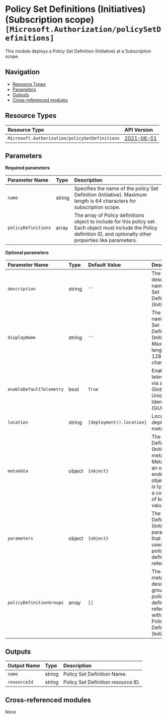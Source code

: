 # Policy Set Definitions (Initiatives) (Subscription scope) `[Microsoft.Authorization/policySetDefinitions]`

This module deploys a Policy Set Definition (Initiative) at a Subscription scope.

## Navigation

- [Resource Types](#Resource-Types)
- [Parameters](#Parameters)
- [Outputs](#Outputs)
- [Cross-referenced modules](#Cross-referenced-modules)

## Resource Types

| Resource Type                                  | API Version                                                                                                             |
| :--------------------------------------------- | :---------------------------------------------------------------------------------------------------------------------- |
| `Microsoft.Authorization/policySetDefinitions` | [2021-06-01](https://learn.microsoft.com/en-us/azure/templates/Microsoft.Authorization/2021-06-01/policySetDefinitions) |

## Parameters

**Required parameters**

| Parameter Name      | Type   | Description                                                                                                                                                                |
| :------------------ | :----- | :------------------------------------------------------------------------------------------------------------------------------------------------------------------------- |
| `name`              | string | Specifies the name of the policy Set Definition (Initiative). Maximum length is 64 characters for subscription scope.                                                      |
| `policyDefinitions` | array  | The array of Policy definitions object to include for this policy set. Each object must include the Policy definition ID, and optionally other properties like parameters. |

**Optional parameters**

| Parameter Name           | Type   | Default Value             | Description                                                                                                                  |
| :----------------------- | :----- | :------------------------ | :--------------------------------------------------------------------------------------------------------------------------- |
| `description`            | string | `''`                      | The description name of the Set Definition (Initiative).                                                                     |
| `displayName`            | string | `''`                      | The display name of the Set Definition (Initiative). Maximum length is 128 characters.                                       |
| `enableDefaultTelemetry` | bool   | `True`                    | Enable telemetry via a Globally Unique Identifier (GUID).                                                                    |
| `location`               | string | `[deployment().location]` | Location deployment metadata.                                                                                                |
| `metadata`               | object | `{object}`                | The Set Definition (Initiative) metadata. Metadata is an open ended object and is typically a collection of key-value pairs. |
| `parameters`             | object | `{object}`                | The Set Definition (Initiative) parameters that can be used in policy definition references.                                 |
| `policyDefinitionGroups` | array  | `[]`                      | The metadata describing groups of policy definition references within the Policy Set Definition (Initiative).                |

## Outputs

| Output Name  | Type   | Description                        |
| :----------- | :----- | :--------------------------------- |
| `name`       | string | Policy Set Definition Name.        |
| `resourceId` | string | Policy Set Definition resource ID. |

## Cross-referenced modules

_None_
